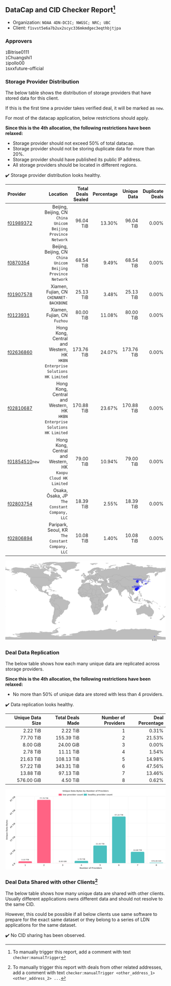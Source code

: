 ## DataCap and CID Checker Report[^1]
 - Organization: `NOAA 4DN-DCIC; NWGSC; NRC; UBC`
 - Client: `f1svst5e6a7b2ux2scyc336mkmdgec3eqthbjtjpa`
### Approvers
`1`Bitrise0111<br/>`1`Chuangshi1<br/>`1`ipollo00<br/>`1`sxxfuture-official

### Storage Provider Distribution
The below table shows the distribution of storage providers that have stored data for this client.

If this is the first time a provider takes verified deal, it will be marked as `new`.

For most of the datacap application, below restrictions should apply.

**Since this is the 4th allocation, the following restrictions have been relaxed:**
 - Storage provider should not exceed 50% of total datacap.
 - Storage provider should not be storing duplicate data for more than 20%.
 - Storage provider should have published its public IP address.
 - All storage providers should be located in different regions.

✔️ Storage provider distribution looks healthy.

| Provider                                                    |                                                                      Location | Total Deals Sealed | Percentage | Unique Data | Duplicate Deals |
| :---------------------------------------------------------- | ----------------------------------------------------------------------------: | -----------------: | ---------: | ----------: | --------------: |
| [f01989372](https://filfox.info/en/address/f01989372)       |              Beijing, Beijing, CN<br/>`China Unicom Beijing Province Network` |          96.04 TiB |     13.30% |   96.04 TiB |           0.00% |
| [f0870354](https://filfox.info/en/address/f0870354)         |              Beijing, Beijing, CN<br/>`China Unicom Beijing Province Network` |          68.54 TiB |      9.49% |   68.54 TiB |           0.00% |
| [f01907578](https://filfox.info/en/address/f01907578)       |                                    Xiamen, Fujian, CN<br/>`CHINANET-BACKBONE` |          25.13 TiB |      3.48% |   25.13 TiB |           0.00% |
| [f0123931](https://filfox.info/en/address/f0123931)         |                                               Xiamen, Fujian, CN<br/>`Fuzhou` |          80.00 TiB |     11.08% |   80.00 TiB |           0.00% |
| [f02636860](https://filfox.info/en/address/f02636860)       | Hong Kong, Central and Western, HK<br/>`HKBN Enterprise Solutions HK Limited` |         173.76 TiB |     24.07% |  173.76 TiB |           0.00% |
| [f02810687](https://filfox.info/en/address/f02810687)       | Hong Kong, Central and Western, HK<br/>`HKBN Enterprise Solutions HK Limited` |         170.88 TiB |     23.67% |  170.88 TiB |           0.00% |
| [f01854510](https://filfox.info/en/address/f01854510)`new`  |               Hong Kong, Central and Western, HK<br/>`Kaopu Cloud HK Limited` |          79.00 TiB |     10.94% |   79.00 TiB |           0.00% |
| [f02803754](https://filfox.info/en/address/f02803754)       |                              Osaka, Ōsaka, JP<br/>`The Constant Company, LLC` |          18.39 TiB |      2.55% |   18.39 TiB |           0.00% |
| [f02806894](https://filfox.info/en/address/f02806894)       |                           Paripark, Seoul, KR<br/>`The Constant Company, LLC` |          10.08 TiB |      1.40% |   10.08 TiB |           0.00% |

<img src="https://raw.githubusercontent.com/data-preservation-programs/filplus-checker-assets/main/filecoin-project/filecoin-plus-large-datasets/issues/2112/1697079541447.png"/>

### Deal Data Replication
The below table shows how each many unique data are replicated across storage providers.


**Since this is the 4th allocation, the following restrictions have been relaxed:**
- No more than 50% of unique data are stored with less than 4 providers.

✔️ Data replication looks healthy.

| Unique Data Size | Total Deals Made | Number of Providers | Deal Percentage |
| ---------------: | ---------------: | ------------------: | --------------: |
|         2.22 TiB |         2.22 TiB |                   1 |           0.31% |
|        77.70 TiB |       155.39 TiB |                   2 |          21.53% |
|         8.00 GiB |        24.00 GiB |                   3 |           0.00% |
|         2.78 TiB |        11.11 TiB |                   4 |           1.54% |
|        21.63 TiB |       108.13 TiB |                   5 |          14.98% |
|        57.22 TiB |       343.31 TiB |                   6 |          47.56% |
|        13.88 TiB |        97.13 TiB |                   7 |          13.46% |
|       576.00 GiB |         4.50 TiB |                   8 |           0.62% |

<img src="https://raw.githubusercontent.com/data-preservation-programs/filplus-checker-assets/main/filecoin-project/filecoin-plus-large-datasets/issues/2112/1697079542307.png"/>

### Deal Data Shared with other Clients[^3]
The below table shows how many unique data are shared with other clients.
Usually different applications owns different data and should not resolve to the same CID.

However, this could be possible if all below clients use same software to prepare for the exact same dataset or they belong to a series of LDN applications for the same dataset.

✔️ No CID sharing has been observed.

[^1]: To manually trigger this report, add a comment with text `checker:manualTrigger`

[^2]: Deals from those addresses are combined into this report as they are specified with `checker:manualTrigger`

[^3]: To manually trigger this report with deals from other related addresses, add a comment with text `checker:manualTrigger <other_address_1> <other_address_2> ...`

